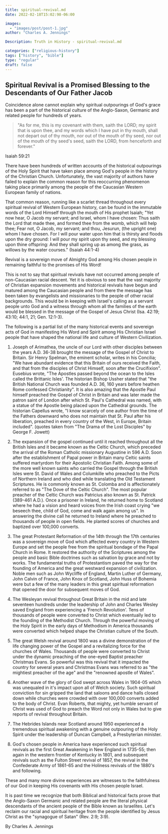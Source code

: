```yaml
---
title: spiritual-revival.md
date: 2022-02-18T15:02:98-06:00

images:
  - "images/post/post-1.jpg"
author: "Charles A. Jennings"

Description: Truth in History - spiritual-revival.md

categories: ["religious-history"]
tags: ["history", "bible"]
type: "regular"
draft: false
---
```


## Spiritual Revival is a Promised Blessing to the Descendants of Our Father Jacob

Coincidence alone cannot explain why spiritual outpourings of God's grace has been a part of the historical culture of the Anglo-Saxon, Germanic and related people for hundreds of years.

>"As for me, this is my covenant with them, saith the LORD; my spirit that is upon thee, and my words which I have put in thy mouth, shall not depart out of thy mouth, nor out of the mouth of thy seed, nor out of the mouth of thy seed's seed, saith the LORD, from henceforth and forever."

Isaiah 59:21

There have been hundreds of written accounts of the historical outpourings of the Holy Spirit that have taken place among God's people in the history of the Christian Church.  Unfortunately, the vast majority of  authors have failed to explain the common reason for this reoccurring phenomenon taking place primarily among the people of the Caucasian Western European family of nations.

That common reason, running like a scarlet thread throughout every spiritual revival of Western European history, can be found in the immutable words of the Lord Himself through the mouth of His prophet Isaiah; "Yet now hear, O Jacob my servant; and Israel, whom I have chosen:  Thus saith the Lord that made thee, and formed thee from the womb, which will help thee; Fear not, O Jacob, my servant; and thou, Jesurun, (the upright one) whom I have chosen. For I will pour water upon him that is thirsty and floods upon the dry ground:  I will pour my spirit upon thy seed, and my blessing upon thine offspring: And they shall spring up as among the grass, as willows by the water courses." (Isaiah 44:1-4)

Revival is a sovereign move of Almighty God among His chosen people in remaining faithful to the promises of His Word!
 
This is not to say that spiritual revivals have not occurred among people of non-Caucasian racial descent.  Yet it is obvious to see that the vast majority of Christian expansion movements and historical revivals have begun and matured among the Caucasian people and from there the message has been taken by evangelists and missionaries to the people of other racial backgrounds.  This would be in keeping with Israel's calling as a servant people unto God and a witness through whom all the families of the earth would be blessed in the message of the Gospel of Jesus Christ (Isa. 42:19; 43:10; 44:1, 21; Gen. 12:1-3).

The following is a partial  list of the many historical events and sovereign acts of God in manifesting His Word and Spirit among His Christian Israel people that have shaped the national life and culture of Western Civilization.

1. Joseph of Arimathea, the uncle of our Lord with other disciples between the years A.D. 36-38 brought the message of the Gospel of Christ to Britain.  Sir Henry Spelman, the eminent scholar, writes in his Concilia; "We have abundant evidence that this Britain of ours received the Faith, and that from the disciples of Christ Himself, soon after the Crucifixion".  Eusebius wrote, "The Apostles passed beyond the ocean to the Isles called the Brittanic Isles'.   The historian Bishop Ussher stated that "the British National Church was founded A.D. 36, 160 years before heathen Rome confessed Christianity". It is also amazing that the Apostle Paul himself preached the Gospel of Christ in Britain and was later made the patron saint of London after which St. Paul's Cathedral was named, with a statue of the Apostle being placed upon the Cathedral grounds.  The historian Capellus wrote, "I know scarcely of one author from the time of the Fathers downward who does not maintain that St. Paul after his liberation, preached in every country of the West, in Europe, Britain included". (quotes taken from "The Drama of the Lost Disciples" by George F. Jowett)

2. The expansion of the gospel continued until it reached throughout all the British Isles and it became known as the Celtic Church, which preceded the arrival of the Roman Catholic missionary Augustine in 596 A.D. Soon after the establishment of Papal power in Britain many Celtic saints suffered martyrdom for their Apostolic Christian Faith.  Among some of the more well known saints who carried the Gospel through the British Isles were St. David of Wales and Columkille who preached to the Picts of Northern Ireland and who died while translating the Old Testament Scriptures.  He is commonly known as St. Colomba and is affectionately referred to as "The Dove of the Celtic Church".  The most popular preacher of the Celtic Church was Patricius also known as St. Patrick (389-461 A.D.).  Once a prisoner in Ireland, he returned home to Scotland where he had a vision and heard voices from the Irish coast crying "we beseech thee, child of God, come and walk again among us".  In answering the divine call he returned to Ireland where he preached to thousands of people in open fields.  He planted scores of churches and baptized over 100,000 converts.

3. The great Protestant Reformation of the 14th through the 17th centuries was a sovereign move of God which affected every country in Western Europe and set the people free from the spiritual bondage of the Papal Church in Rome.  It restored the authority of the Scriptures among the people and basic Bible doctrines such as salvation by grace and not by works.  The fundamental truths of Protestantism paved the way for the founding of America and the great westward expansion of civilization. Noble men such as John Wycliffe of England, Martin Luther of Germany, John Calvin of France, John Knox of Scotland, John Huss of Bohemia were but a few of the many leaders in this great spiritual reformation that opened the door for subsequent moves of God.

4. The Wesleyan revival throughout Great Britain in the mid and late seventeen hundreds under the leadership of John and Charles Wesley saved England from experiencing a 'French Revolution'.  Tens of thousands of people were converted to Christ which eventually led to the founding of the Methodist Church.  Through the powerful moving of the Holy Spirit in the early days of Methodism in America thousands were converted which helped shape the Christian culture of the South.

5. The great Welsh revival around 1800 was a divine demonstration of the life changing power of the Gospel and a revitalizing force for the churches of Wales.  Thousands of people were converted to Christ under the dynamic preaching of the one-eyed Baptist preacher Christmas Evans. So powerful was this revival that it impacted the country for several years and Christmas Evans was referred to as "the mightiest preacher of the age" and the "renowned apostle of Wales".

6. Another wave of the glory of God swept across Wales in 1904-05 which was unequaled in it's impact upon all of Welch society. Such spiritual conviction for sin gripped the land that saloons and dance halls closed down while churches were crowded with over 100,000 converts added to the body of Christ.  Evan Roberts, that mighty, yet humble servant of Christ was used of God to preach the Word not only in Wales but to give reports of revival throughout Britain.

7. The Hebrides Islands near Scotland around 1950 experienced a tremendous spiritual awakening with a genuine outpouring of the Holy Spirit under the leadership of Duncan Campbell, a Presbyterian minister.

8. God's chosen people in America have experienced such spiritual revivals as the first Great Awakening in New England in 1735-55; then again in the western frontier of Kentucky in 1801, and subsequent revivals such as the Fulton Street revival of 1857, the revival in the Confederate Army of 1861-65 and the Holiness revivals of the 1880's and following.

These and many more divine experiences are witnesses to the faithfulness of our God in keeping His covenants with His chosen people Israel.

It is past time we recognize that both Biblical and historical facts prove that the Anglo-Saxon Germanic and related people are the literal physical descendants of the ancient people of the Bible known as Israelites.  Let's reclaim our racial and spiritual heritage from the people identified by Jesus Christ as the "synagogue of Satan" (Rev. 2:9; 3:9).

By Charles A. Jennings